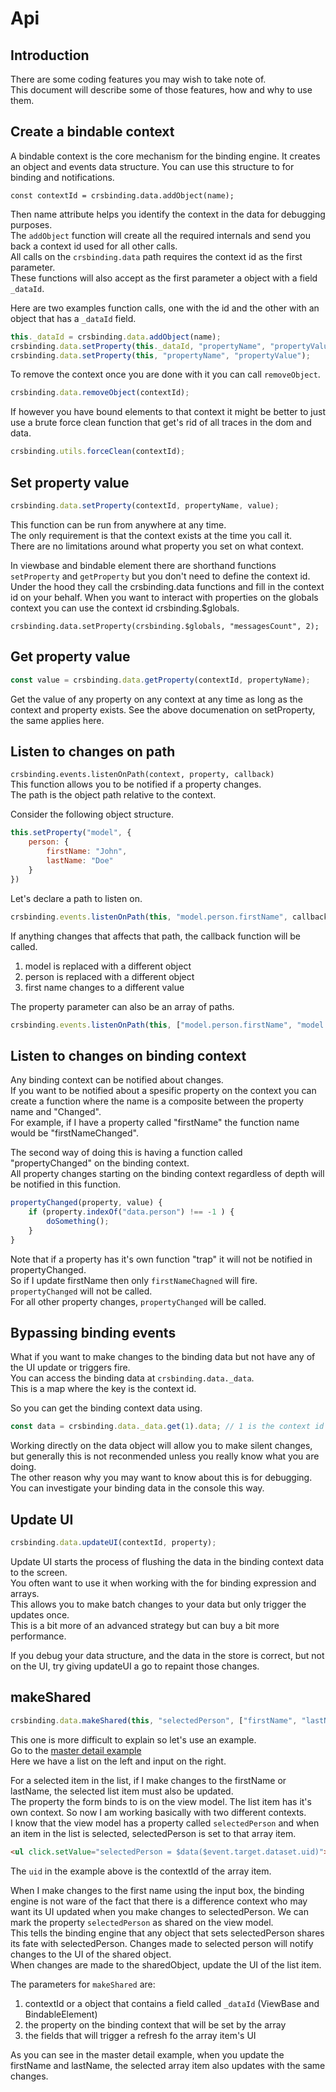 # Api

## Introduction
There are some coding features you may wish to take note of.  
This document will describe some of those features, how and why to use them.

## Create a bindable context

A bindable context is the core mechanism for the binding engine.
It creates an object and events data structure.
You can use this structure to for binding and notifications.

```
const contextId = crsbinding.data.addObject(name);
```

Then name attribute helps you identify the context in the data for debugging purposes.  
The `addObject` function will create all the required internals and send you back a context id used for all other calls.    
All calls on the `crsbinding.data` path requires the context id as the first parameter.  
These functions will also accept as the first parameter a object with a field `_dataId`.

Here are two examples function calls, one with the id and the other with an object that has a `_dataId` field. 

```js
this._dataId = crsbinding.data.addObject(name);
crsbinding.data.setProperty(this._dataId, "propertyName", "propertyValue");
crsbinding.data.setProperty(this, "propertyName", "propertyValue");
```

To remove the context once you are done with it you can call `removeObject`. 

```js
crsbinding.data.removeObject(contextId);
```

If however you have bound elements to that context it might be better to just use a brute force clean function that get's rid of all traces in the dom and data.

```js
crsbinding.utils.forceClean(contextId);
```

## Set property value

```js
crsbinding.data.setProperty(contextId, propertyName, value);
```

This function can be run from anywhere at any time.  
The only requirement is that the context exists at the time you call it.  
There are no limitations around what property you set on what context.

In viewbase and bindable element there are shorthand functions `setProperty` and `getProperty` but you don't need to define the context id.  
Under the hood they call the crsbinding.data functions and fill in the context id on your behalf.
When you want to interact with properties on the globals context you can use the context id crsbinding.$globals.

```
crsbinding.data.setProperty(crsbinding.$globals, "messagesCount", 2);
```

## Get property value

```js
const value = crsbinding.data.getProperty(contextId, propertyName);
```

Get the value of any property on any context at any time as long as the context and property exists.
See the above documenation on setProperty, the same applies here.

## Listen to changes on path

`crsbinding.events.listenOnPath(context, property, callback)`  
This function allows you to be notified if a property changes.  
The path is the object path relative to the context.  

Consider the following object structure.
```js
this.setProperty("model", {
    person: {
        firstName: "John",
        lastName: "Doe"
    }
})
``` 

Let's declare a path to listen on.  
```js
crsbinding.events.listenOnPath(this, "model.person.firstName", callback);
``` 

If anything changes that affects that path, the callback function will be called.  

1. model is replaced with a different object
1. person is replaced with a different object
1. first name changes to a different value

The property parameter can also be an array of paths.

```js
crsbinding.events.listenOnPath(this, ["model.person.firstName", "model.person.lastName"], callback);
```

## Listen to changes on binding context

Any binding context can be notified about changes.  
If you want to be notified about a spesific property on the context you can create a function where the name is a composite between the property name and "Changed".  
For example, if I have a property called "firstName" the function name would be "firstNameChanged".

The second way of doing this is having a function called "propertyChanged" on the binding context.  
All property changes starting on the binding context regardless of depth will be notified in this function.

```js
propertyChanged(property, value) {
    if (property.indexOf("data.person") !== -1 ) {
        doSomething();
    }
}
``` 

Note that if a property has it's own function "trap" it will not be notified in propertyChanged.  
So if I update firstName then only `firstNameChagned` will fire.  
`propertyChanged` will not be called.  
For all other property changes, `propertyChanged` will be called.

## Bypassing binding events

What if you want to make changes to the binding data but not have any of the UI update or triggers fire.  
You can access the binding data at `crsbinding.data._data`.  
This is a map where the key is the context id.

So you can get the binding context data using.

```js
const data = crsbinding.data._data.get(1).data; // 1 is the context id
```

Working directly on the data object will allow you to make silent changes, but generally this is not reconmended unless you really know what you are doing.  
The other reason why you may want to know about this is for debugging.  
You can investigate your binding data in the console this way.

## Update UI

```js
crsbinding.data.updateUI(contextId, property);
```

Update UI starts the process of flushing the data in the binding context data to the screen.    
You often want to use it when working with the for binding expression and arrays.  
This allows you to make batch changes to your data but only trigger the updates once.    
This is a bit more of an advanced strategy but can buy a bit more performance.  

If you debug your data structure, and the data in the store is correct, but not on the UI, try giving updateUI a go to repaint those changes.

## makeShared

```js
crsbinding.data.makeShared(this, "selectedPerson", ["firstName", "lastName"]);
```

This one is more difficult to explain so let's use an example.  
Go to the <a target="_blank" href="https://crs-binding-examples.web.app/#master-detail">master detail example</a>  
Here we have a list on the left and input on the right.  

For a selected item in the list, if I make changes to the firstName or lastName, the selected list item must also be updated.  
The property the form binds to is on the view model. The list item has it's own context. So now I am working basically with two different contexts.  
I know that the view model has a property called `selectedPerson` and when an item in the list is selected, selectedPerson is set to that array item.

```html
<ul click.setValue="selectedPerson = $data($event.target.dataset.uid)"></ul>
```

The `uid` in the example above is the contextId of the array item.

When I make changes to the first name using the input box, the binding engine is not ware of the fact that there is a difference context who may want its UI updated when you make changes to selectedPerson.
We can mark the property `selectedPerson` as shared on the view model.  
This tells the binding engine that any object that sets selectedPerson shares its fate with selectedPerson.
Changes made to selected person will notify changes to the UI of the shared object.  
When changes are made to the sharedObject, update the UI of the list item.

The parameters for `makeShared` are:

1. contextId or a object that contains a field called `_dataId` (ViewBase and BindableElement)
1. the property on the binding context that will be set by the array
1. the fields that will trigger a refresh fo the array item's UI

As you can see in the master detail example, when you update the firstName and lastName, the selected array item also updates with the same changes.

